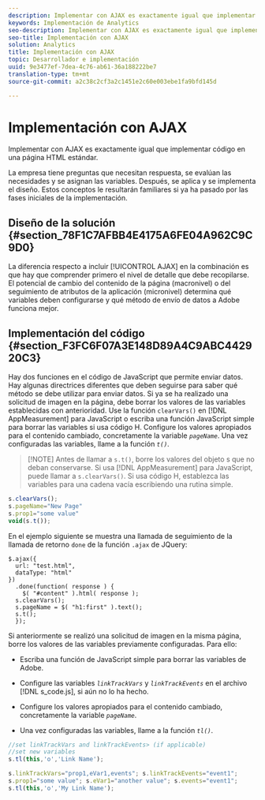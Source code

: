 ```yaml
---
description: Implementar con AJAX es exactamente igual que implementar código en una página HTML estándar.
keywords: Implementación de Analytics
seo-description: Implementar con AJAX es exactamente igual que implementar código en una página HTML estándar.
seo-title: Implementación con AJAX
solution: Analytics
title: Implementación con AJAX
topic: Desarrollador e implementación
uuid: 9e3477ef-7dea-4c76-ab61-36a188222be7
translation-type: tm+mt
source-git-commit: a2c38c2cf3a2c1451e2c60e003ebe1fa9bfd145d

---
```



# Implementación con AJAX

Implementar con AJAX es exactamente igual que implementar código en una página HTML estándar.

La empresa tiene preguntas que necesitan respuesta, se evalúan las necesidades y se asignan las variables. Después, se aplica y se implementa el diseño. Estos conceptos le resultarán familiares si ya ha pasado por las fases iniciales de la implementación.

## Diseño de la solución {#section_78F1C7AFBB4E4175A6FE04A962C9C9D0}

La diferencia respecto a incluir [!UICONTROL AJAX] en la combinación es que hay que comprender primero el nivel de detalle que debe recopilarse. El potencial de cambio del contenido de la página (macronivel) o del seguimiento de atributos de la aplicación (micronivel) determina qué variables deben configurarse y qué método de envío de datos a Adobe funciona mejor.

## Implementación del código {#section_F3FC6F07A3E148D89A4C9ABC442920C3}

Hay dos funciones en el código de JavaScript que permite enviar datos. Hay algunas directrices diferentes que deben seguirse para saber qué método se debe utilizar para enviar datos.
Si ya se ha realizado una solicitud de imagen en la página, debe borrar los valores de las variables establecidas con anterioridad. Use la función `clearVars()` en [!DNL AppMeasurement] para JavaScript o escriba una función JavaScript simple para borrar las variables si usa código H. Configure los valores apropiados para el contenido cambiado, concretamente la variable *`pageName`*. Una vez configuradas las variables, llame a la función *`t()`*.

> [!NOTE] Antes de llamar a `s.t()`, borre los valores del objeto s que no deban conservarse. Si usa [!DNL AppMeasurement] para JavaScript, puede llamar a `s.clearVars()`. Si usa código H, establezca las variables para una cadena vacía escribiendo una rutina simple.

```js
s.clearVars(); 
s.pageName="New Page" 
s.prop1="some value" 
void(s.t());
```

En el ejemplo siguiente se muestra una llamada de seguimiento de la llamada de retorno `done` de la función `.ajax` de JQuery:

```
$.ajax({ 
  url: "test.html", 
  dataType: "html" 
}) 
  .done(function( response ) { 
    $( "#content" ).html( response ); 
  s.clearVars(); 
  s.pageName = $( "h1:first" ).text(); 
  s.t(); 
  }); 
```

Si anteriormente se realizó una solicitud de imagen en la misma página, borre los valores de las variables previamente configuradas. Para ello:

* Escriba una función de JavaScript simple para borrar las variables de Adobe.
* Configure las variables  *`linkTrackVars`* y *`linkTrackEvents`* en el archivo [!DNL s_code.js], si aún no lo ha hecho.

* Configure los valores apropiados para el contenido cambiado, concretamente la variable *`pageName`*.
* Una vez configuradas las variables, llame a la función *`tl()`*.

```js
//set linkTrackVars and linkTrackEvents> (if applicable) 
//set new variables 
s.tl(this,'o','Link Name');
```

```js
s.linkTrackVars="prop1,eVar1,events"; s.linkTrackEvents="event1"; 
s.prop1="some value"; s.eVar1="another value"; s.events="event1"; 
s.tl(this,'o','My Link Name');
```

